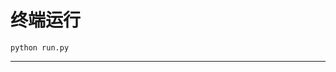 # 终端运行

```shell
python run.py
```
******************************************************************************************************************************************************************************************************************************************************************************************************************************************************************************************************************************************************************************************************************************